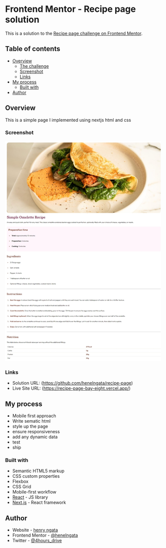 # Frontend Mentor - Recipe page solution

This is a solution to the [Recipe page challenge on Frontend Mentor](https://www.frontendmentor.io/challenges/recipe-page-KiTsR8QQKm).

## Table of contents

- [Overview](#overview)
  - [The challenge](#the-challenge)
  - [Screenshot](#screenshot)
  - [Links](#links)
- [My process](#my-process)
  - [Built with](#built-with)
- [Author](#author)


## Overview
This is a simple page I implemented using nextjs html and css
### Screenshot

![](./public/assets/images/screenshot.jpeg)


### Links

- Solution URL: (https://github.com/henelngata/recipe-page)
- Live Site URL: (https://recipe-page-bay-eight.vercel.app/)

## My process
- Mobile first approach
- Write sematic html
- style up the page
- ensure responsiveness
- add any dynamic data
- test
- ship
### Built with

- Semantic HTML5 markup
- CSS custom properties
- Flexbox
- CSS Grid
- Mobile-first workflow
- [React](https://reactjs.org/) - JS library
- [Next.js](https://nextjs.org/) - React framework


## Author

- Website - [henry ngata](https://henryngata.notion.site/Henry-Ngata-Full-Stack-Web-Developer-4e851aa1113f43d7a5064b2d019a47f8)
- Frontend Mentor - [@henelngata](https://www.frontendmentor.io/profile/henelngata)
- Twitter - [@4hours_drive](https://www.twitter.com/4hours_drive)



